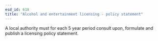 ```yaml
---
esd_id: 618
title: "Alcohol and entertainment licensing - policy statement"
---
```


A local authority must for each 5 year period consult upon, formulate and publish a licensing policy statement.

